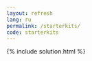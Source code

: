 ```yaml
---
layout: refresh
lang: ru
permalink: /starterkits/
code: starterkits
---
```

{% include solution.html %}
